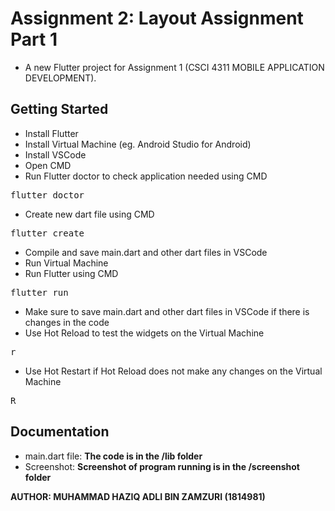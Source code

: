 # Assignment 2: Layout Assignment Part 1
- A new Flutter project for Assignment 1 (CSCI 4311 MOBILE APPLICATION DEVELOPMENT).
## Getting Started
- Install Flutter
- Install Virtual Machine (eg. Android Studio for Android)
- Install VSCode
- Open CMD
- Run Flutter doctor to check application needed using CMD
<pre>flutter doctor</pre>
- Create new dart file using CMD
<pre>flutter create</pre>
- Compile and save main.dart and other dart files in VSCode
- Run Virtual Machine
- Run Flutter using CMD
<pre>flutter run</pre>
- Make sure to save main.dart and other dart files in VSCode if there is changes in the code
- Use Hot Reload to test the widgets on the Virtual Machine
<pre>r</pre>
- Use Hot Restart if Hot Reload does not make any changes on the Virtual Machine
<pre>R</pre>
## Documentation
- main.dart file:
**The code is in the /lib folder**
- Screenshot:
**Screenshot of program running is in the /screenshot folder**

<strong>AUTHOR: MUHAMMAD HAZIQ ADLI BIN ZAMZURI (1814981)</strong>
